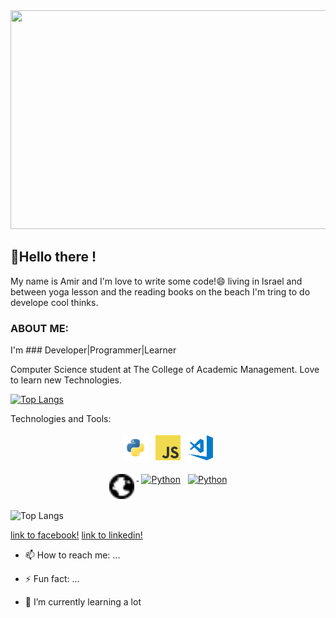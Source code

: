
<img src ="https://www.techrevolve.com/wp-content/uploads/2020/03/Game-Development.png" width ="1100" height="350">



## 👋Hello there !

My name is Amir and I'm love to write some code!:smile:
living in lsrael and between yoga lesson and the reading books on the beach I'm tring to do develope cool thinks.


###  ABOUT ME:

I'm ### Developer|Programmer|Learner

Computer Science student at The College of Academic Management.
Love to learn new Technologies.


[![Top Langs](https://github-readme-stats.vercel.app/api/top-langs/?username=anuraghazra)](https://github.com/anuraghazra/github-readme-stats)

Technologies and Tools:

<p align="center">
<img src="https://raw.githubusercontent.com/github/explore/80688e429a7d4ef2fca1e82350fe8e3517d3494d/topics/python/python.png" alt="Python" height="40" style="vertical-align:top; margin:4px">
<img src="https://raw.githubusercontent.com/github/explore/80688e429a7d4ef2fca1e82350fe8e3517d3494d/topics/javascript/javascript.png" alt="Javascript" height="40" style="vertical-align:top; margin:4px">
<img src="https://raw.githubusercontent.com/github/explore/80688e429a7d4ef2fca1e82350fe8e3517d3494d/topics/visual-studio-code/visual-studio-code.png" alt="VS Code" height="40" style="vertical-align:top; margin:4px">
</p>




<p align="center">
 <a href="https://charalambosioannou.github.io/" target="_blank" rel="noopener noreferrer"> <img src="https://raw.githubusercontent.com/iconic/open-iconic/master/svg/globe.svg" alt="Python" height="40" style="vertical-align:top; margin:4px"> </a>
 <a href="https://linkedin.com/in/charalambosioannou" target="_blank" rel="noopener noreferrer"> <img src="https://cdn.jsdelivr.net/npm/simple-icons@v3/icons/linkedin.svg" alt="Python" height="40" style="vertical-align:top; margin:4px"></a>
 <a href="mailto:cioannou1997@gmail.com"> <img src="https://cdn.jsdelivr.net/npm/simple-icons@v3/icons/gmail.svg" alt="Python" height="40" style="vertical-align:top; margin:4px"></a>
</p>



![Top Langs](https://github-readme-stats.vercel.app/api/top-langs/?username=CharalambosIoannou&theme=tokyonight)




[link to facebook!](https://www.facebook.com/amir.gefen.5/)
[link to linkedin!](https://www.linkedin.com/in/amir-gefen/)



- 📫 How to reach me: ...

- ⚡ Fun fact: ...

- 🌱 I’m currently learning a lot
